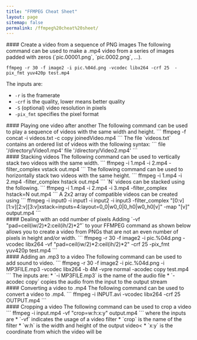 ```yaml
---
title: "FFMPEG Cheat Sheet"
layout: page
sitemap: false
permalink: /ffmpeg%20cheat%20sheet/
---
```


<script>
    function copyToClipboard() {
        var codeSnippet = document.getElementById('code-snippet').innerText;
        navigator.clipboard.writeText(codeSnippet).then(function() {
            alert('Code copied to clipboard!');
        }, function() {
            alert('Failed to copy code.');
        });
    }
</script>

<div class="jumbotron">
<div class="col-md-12 col-sm-12">
#### Create a video from a sequence of PNG images
The following command can be used to make a .mp4 video from a series of images padded with zeros (`pic.00001.png`, `pic.0002.png`, ...).

```
ffmpeg -r 30 -f image2 -i pic.%04d.png -vcodec libx264 -crf 25  -pix_fmt yuv420p test.mp4
```

The inputs are:
* `-r` is the framerate
* `-crf` is the quality, lower means better quality
* `-S` (optional) video resolution in pixels
* `-pix_fmt` specifies the pixel format
</div>
</div>

<div class="jumbotron">
<div class="col-md-12 col-sm-12">
#### Playing one video after another
The following command can be used to play a sequence of videos with the same width and height.
```
ffmpeg -f concat -i videos.txt -c copy joinedVideo.mp4
```
The file `videos.txt` contains an ordered list of videos with the following syntax: 
```
file '/directory/Video1.mp4'
file '/directory/Video2.mp4'
```
</div>
</div>

<div class="jumbotron">
<div class="col-md-12 col-sm-12">
#### Stacking videos
The following command can be used to vertically stack two videos with the same width.
```
ffmpeg -i 1.mp4 -i 2.mp4 -filter_complex vstack out.mp4
```
The following command can be used to horizontally stack two videos with the same height.
```
ffmpeg -i 1.mp4 -i 2.mp4 -filter_complex hstack out.mp4
```
`N` videos can be stacked using the following.
```
ffmpeg -i 1.mp4 -i 2.mp4 -i 3.mp4 -filter_complex hstack=N out.mp4
```
A 2x2 array of compatible videos can be created using
```
ffmpeg -i input0 -i input1 -i input2 -i input3 -filter_complex "[0:v][1:v][2:v][3:v]xstack=inputs=4:layout=0_0|w0_0|0_h0|w0_h0[v]" -map "[v]" output.mp4
```
</div>
</div>

<div class="jumbotron">
<div class="col-md-12 col-sm-12">
#### Dealing with an odd number of pixels
Adding `-vf "pad=ceil(iw/2)*2:ceil(ih/2)*2"` to your FFMPEG command as shown below allows you to create a video from PNGs that are not an even number of pixels in height and/or width.
```
ffmpeg -r 30 -f image2 -i pic.%04d.png -vcodec libx264 -vf "pad=ceil(iw/2)*2:ceil(ih/2)*2" -crf 25  -pix_fmt yuv420p test.mp4
```
</div>
</div>

<div class="jumbotron">
<div class="col-md-12 col-sm-12">
#### Adding an .mp3 to a video
The following command can be used to add sound to video.
```
ffmpeg -r 30 -f image2 -i pic.%04d.png -i MP3FILE.mp3 -vcodec libx264 -b 4M -vpre normal -acodec copy test.mp4
```
The inputs are:
* `-i MP3FILE.mp3` is the name of the audio file
* `-acodec copy` copies the audio from the input to the output stream
</div>
</div>

<div class="jumbotron">
<div class="col-md-12 col-sm-12">
#### Converting a video to .mp4
The following command can be used to convert a video to .mp4.
```
ffmpeg  -i INPUT.avi -vcodec libx264 -crf 25 OUTPUT.mp4
```
</div>
</div>

<div class="jumbotron">
<div class="col-md-12 col-sm-12">
#### Cropping a video
The following command can be used to crop a video
```
ffmpeg -i input.mp4 -vf "crop=w:h:x:y" output.mp4
```
where the inputs are
* `-vf` indicates the usage of a video filter
* `crop` is the name of the filter
* `w:h` is the width and height of the output video<
* `x:y` is the coordinate from which the video will be
</div>
</div>
